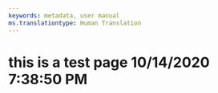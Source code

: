 ```yaml
---
keywords: metadata, user manual
ms.translationtype: Human Translation
---
```

# this is a test page 10/14/2020 7:38:50 PM